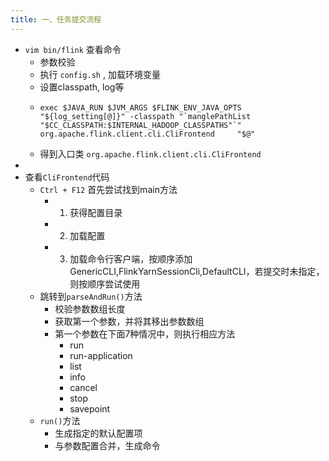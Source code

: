 ```yaml
---
title: 一、任务提交流程
---
```


- `vim bin/flink` 查看命令
	- 参数校验
	- 执行 `config.sh` , 加载环境变量
	- 设置classpath, log等
	-
	  ```shell
	  exec $JAVA_RUN $JVM_ARGS $FLINK_ENV_JAVA_OPTS "${log_setting[@]}" -classpath "`manglePathList "$CC_CLASSPATH:$INTERNAL_HADOOP_CLASSPATHS"`" org.apache.flink.client.cli.CliFrontend     "$@" 
	   ```
	- 得到入口类 `org.apache.flink.client.cli.CliFrontend`
-
- 查看`CliFrontend`代码
	- `Ctrl + F12` 首先尝试找到main方法
		- 1. 获得配置目录
		- 2. 加载配置
		- 3. 加载命令行客户端，按顺序添加 GenericCLI,FlinkYarnSessionCli,DefaultCLI，若提交时未指定，则按顺序尝试使用
	- 跳转到`parseAndRun()`方法
		- 校验参数数组长度
		- 获取第一个参数，并将其移出参数数组
		- 第一个参数在下面7种情况中，则执行相应方法
			- run
			- run-application
			- list
			- info
			- cancel
			- stop
			- savepoint
	- `run()`方法
		- 生成指定的默认配置项
		- 与参数配置合并，生成命令
